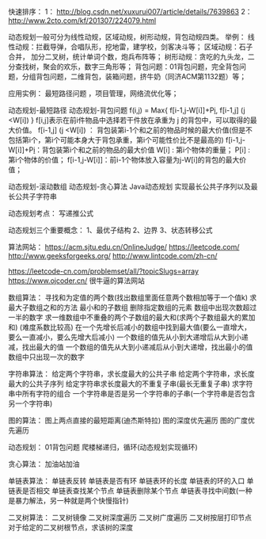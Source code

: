 快速排序：
1： http://blog.csdn.net/xuxurui007/article/details/7639863
2： http://www.2cto.com/kf/201307/224079.html


动态规划一般可分为线性动规，区域动规，树形动规，背包动规四类。
举例：
线性动规：拦截导弹，合唱队形，挖地雷，建学校，剑客决斗等；
区域动规：石子合并， 加分二叉树，统计单词个数，炮兵布阵等；
树形动规：贪吃的九头龙，二分查找树，聚会的欢乐，数字三角形等；
背包问题：01背包问题，完全背包问题，分组背包问题，二维背包，装箱问题，挤牛奶（同济ACM第1132题）等；

应用实例：
最短路径问题 ，项目管理，网络流优化等；


动态规划-最短路径
动态规划-背包问题
f(i,j) = Max{ f[i-1,j-W[i]]+P[i](j>=W[i]), f[i-1,j] (j <W[i]) }
f[i,j]表示在前i件物品中选择若干件放在承重为 j 的背包中，可以取得的最大价值。
 f[i-1,j] (j <W[i]) ： 背包装第i-1个和之前的物品时候的最大价值(但是不包括第i个，第i个可能本身大于背包承重，第i个可能性价比不是最高的)
 f[i-1,j-W[i]]+P[i](j>=W[i])：背包装第i个和之前的物品的最大价值
W[i] :  第i个物体的重量；
P[i] : 第i个物体的价值；
 f[i-1,j-W[i]]：前i-1个物体放入容量为j-W[i]的背包的最大价值；


动态规划-滚动数组
动态规划-贪心算法
Java动态规划 实现最长公共子序列以及最长公共子字符串

动态规划考点： 写递推公式

动态规划三个重要概念：
1、最优子结构
2、边界
3、状态转移公式


算法网站：
https://acm.sjtu.edu.cn/OnlineJudge/
https://leetcode.com/
http://www.geeksforgeeks.org/
http://www.lintcode.com/zh-cn/

https://leetcode-cn.com/problemset/all/?topicSlugs=array
https://www.ojcoder.cn/   很牛逼的算法网站



数组算法：
寻找和为定值的两个数(找出数组里面任意两个数相加等于一个值k)
求最大子数组之和的方法
最小和的子数组
删除指定数组的元素
数组中出现次数超过一半的数字
求一维数组中不重叠的两个子数组的最大和(求两个子数组最大的累加和) (难度系数比较高)
在一个先增长后减小的数组中找到最大值(要么一直增大，要么一直减小，要么先增大后减小)
一个数组的值先从小到大递增后从大到小递减，找出最大的值
一个数组的值先从大到小递减后从小到大递增，找出最小的值
数组中只出现一次的数字


字符串算法：
给定两个字符串，求长度最大的公共子串
给定两个字符串，求长度最大的公共子序列
给定字符串求长度最大的不重复子串(最长无重复子串)
求字符串中所有字符的组合
一个字符串是否是另一个字符串的子串(一个字符串是否包含另一个字符串)


图的算法：
图上两点直接的最短距离(迪杰斯特拉)
图的深度优先遍历
图的广度优先遍历

动态规划：
01背包问题
爬楼梯递归，循环(动态规划实现循环)


贪心算法：
加油站加油

单链表算法：
单链表反转
单链表是否有环
单链表环的长度
单链表的环的入口
单链表是否相交
单链表查找某个节点
单链表删除某个节点
单链表寻找中间数(一种是暴力解法，另一种就是两个快慢指针)

二叉树算法：
二叉树镜像
二叉树深度遍历
二叉树广度遍历
二叉树按层打印节点
对于给定的二叉树根节点，求该树的深度























































































































